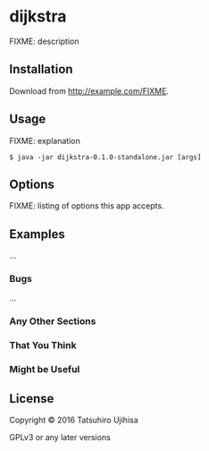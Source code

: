 # dijkstra

FIXME: description

## Installation

Download from http://example.com/FIXME.

## Usage

FIXME: explanation

    $ java -jar dijkstra-0.1.0-standalone.jar [args]

## Options

FIXME: listing of options this app accepts.

## Examples

...

### Bugs

...

### Any Other Sections
### That You Think
### Might be Useful

## License

Copyright © 2016 Tatsuhiro Ujihisa

GPLv3 or any later versions

